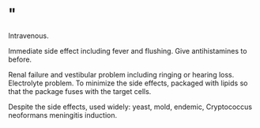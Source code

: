 # "

Intravenous.

Immediate side effect including fever and flushing.
Give antihistamines to before.

Renal failure and vestibular problem including ringing or hearing loss.
Electrolyte problem.
To minimize the side effects, packaged with lipids so that the package fuses with the target cells.

Despite the side effects, used widely: yeast, mold, endemic, Cryptococcus neoformans meningitis induction. 
